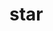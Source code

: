# star
<!--Begin: Star-Clicks.com HTML Code--><script type='text/javascript' src='https://www.star-clicks.com/secure/ads.php?pid=96228755251602177'></script><!-- End: Star-Clicks.com -->
